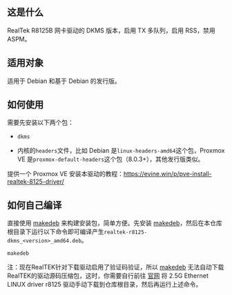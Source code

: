 ## 这是什么

RealTek R8125B 网卡驱动的 DKMS 版本，启用 TX 多队列，启用 RSS，禁用 ASPM。

## 适用对象

适用于 Debian 和基于 Debian 的发行版。

## 如何使用

需要先安装以下两个包：

- `dkms`

- 内核的`headers`文件，比如 Debian 是`linux-headers-amd64`这个包，Proxmox VE 是`proxmox-default-headers`这个包（8.0.3+），其他发行版类似。

提供一个 Proxmox VE 安装本驱动的教程：https://evine.win/p/pve-install-realtek-8125-driver/

## 如何自己编译

直接使用 [makedeb](https://docs.makedeb.org/) 来构建安装包，简单方便。先安装 [makedeb](https://docs.makedeb.org/)，然后在本仓库根目录下运行以下命令即可编译产生`realtek-r8125-dkms_<version>_amd64.deb`。

```shell
makedeb
```

注：现在RealTEK针对下载驱动启用了验证码验证，所以 [makedeb](https://docs.makedeb.org/) 无法自动下载RealTEK的驱动源码压缩包，这时，你需要自行前往 [官网](https://www.realtek.com/en/component/zoo/category/network-interface-controllers-10-100-1000m-gigabit-ethernet-pci-express-software) 将 2.5G Ethernet LINUX driver r8125 驱动手动下载到仓库根目录，然后再运行上述命令。

